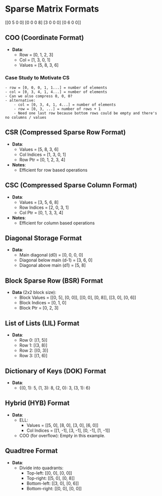 # Sparse Matrix Formats

[[0 5 0 0]
 [0 0 0 8]
 [3 0 0 0]
 [0 6 0 0]]

## COO (Coordinate Format)

-   **Data**:
    -   Row = [0, 1, 2, 3]
    -   Col = [1, 3, 0, 1]
    -   Values = [5, 8, 3, 6]

### Case Study to Motivate CS
    - row = [0, 0, 0, 1, 1...] = number of elements
    - col = [0, 3, 4, 1, 4...] = number of elements
    - Can we also compress 0, 0, 0?
    - alternative:
        - col = [0, 3, 4, 1, 4...] = number of elements
        - row = [0, 3, ...] = number of rows + 1
        - Need one last row because bottom rows could be empty and there's no columns / values

## CSR (Compressed Sparse Row Format)

-   **Data**:
    -   Values = [5, 8, 3, 6]
    -   Col Indices = [1, 3, 0, 1]
    -   Row Ptr = [0, 1, 2, 3, 4]
-   **Notes**:
    -   Efficient for row based operations

## CSC (Compressed Sparse Column Format)

-   **Data**:
    -   Values = [3, 5, 6, 8]
    -   Row Indices = [2, 0, 3, 1]
    -   Col Ptr = [0, 1, 3, 3, 4]
-   **Notes**:
    -   Efficient for column based operations

## Diagonal Storage Format

-   **Data**:
    -   Main diagonal (d0) = [0, 0, 0, 0]
    -   Diagonal below main (d-1) = [3, 6, 0]
    -   Diagonal above main (d1) = [5, 8]

## Block Sparse Row (BSR) Format

-   **Data** (2x2 block size):
    -   Block Values = [[0, 5], [0, 0]], [[0, 0], [0, 8]], [[3, 0], [0, 6]]
    -   Block Indices = [0, 1, 0]
    -   Block Ptr = [0, 2, 3]

## List of Lists (LIL) Format

-   **Data**:
    -   Row 0: [(1, 5)]
    -   Row 1: [(3, 8)]
    -   Row 2: [(0, 3)]
    -   Row 3: [(1, 6)]

## Dictionary of Keys (DOK) Format

-   **Data**:
    -   {(0, 1): 5, (1, 3): 8, (2, 0): 3, (3, 1): 6}

## Hybrid (HYB) Format

-   **Data**:
    -   ELL:
        -   Values = [[5, 0], [8, 0], [3, 0], [6, 0]]
        -   Col Indices = [[1, -1], [3, -1], [0, -1], [1, -1]]
    -   COO (for overflow): Empty in this example.

## Quadtree Format

-   **Data**:
    -   Divide into quadrants:
        -   Top-left: [[0, 0], [0, 0]]
        -   Top-right: [[5, 0], [0, 8]]
        -   Bottom-left: [[3, 0], [0, 6]]
        -   Bottom-right: [[0, 0], [0, 0]]
